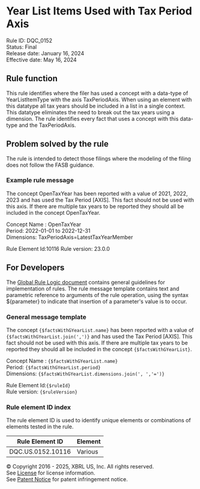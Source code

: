 # Year List Items Used with Tax Period Axis  
Rule ID: DQC_0152  
Status: Final  
Release date: January 16, 2024  
Effective date: May 16, 2024  
  
## Rule function
This rule identifies where the filer has used a concept with a data-type of YearListItemType with the axis TaxPeriodAxis. When using an element with this datatype all tax years should be included in a list in a single context. This datatype eliminates the need to break out the tax years using a dimension. The rule identifies every fact that uses a concept with this data-type and the TaxPeriodAxis.

## Problem solved by the rule  
The rule is intended to detect those filings where the modeling of the filing does not follow the FASB guidance.    

### Example rule message
The concept OpenTaxYear has been reported with a value of 2021, 2022, 2023 and has used the Tax Period [AXIS].  This fact should not be used with this axis.  If there are multiple tax years to be reported they should all be included in the concept OpenTaxYear.

Concept Name : OpenTaxYear  
Period:  2022-01-01 to  2022-12-31  
Dimensions: TaxPeriodAxis=LatestTaxYearMember

Rule Element Id:10116
Rule version: 23.0.0

## For Developers  
The [Global Rule Logic document](https://github.com/DataQualityCommittee/dqc_us_rules/blob/master/docs/GlobalRuleLogic.md) contains general guidelines for implementation of rules. The rule message template contains text and parametric reference to arguments of the rule operation, using the syntax ${parameter} to indicate that insertion of a parameter's value is to occur. 

### General message template
The concept ```{$factsWithGYearList.name}``` has been reported with a value of ```{$factsWithGYearList.join(',')}``` and has used the Tax Period [AXIS].  This fact should not be used with this axis.  If there are multiple tax years to be reported they should all be included in the concept ```{$factsWithGYearList}```.

Concept Name : ```{$factsWithGYearList.name}```  
Period:  ```{$factsWithGYearList.period}```  
Dimensions: ```{$factsWithGYearList.dimensions.join(', ','=')}```  

Rule Element Id:```{$ruleId}```  
Rule version: ```{$ruleVersion}```

### Rule element ID index  
The rule element ID is used to identify unique elements or combinations of elements tested in the rule.

|Rule Element ID|Element|
|--- |--- |
| DQC.US.0152.10116 | Various |


© Copyright 2016 - 2025, XBRL US, Inc. All rights reserved.   
See [License](https://xbrl.us/dqc-license) for license information.  
See [Patent Notice](https://xbrl.us/dqc-patent) for patent infringement notice.  